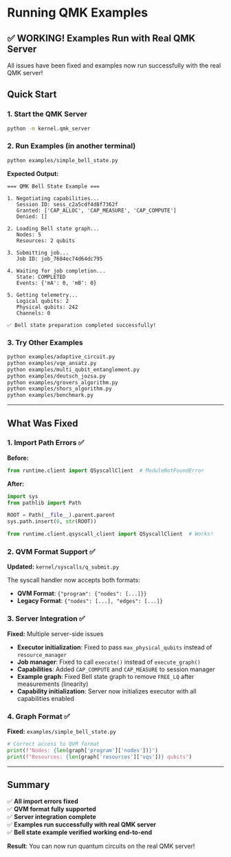 # Running QMK Examples

## ✅ **WORKING! Examples Run with Real QMK Server**

All issues have been fixed and examples now run successfully with the real QMK server!

## Quick Start

### 1. Start the QMK Server

```bash
python -m kernel.qmk_server
```

### 2. Run Examples (in another terminal)

```bash
python examples/simple_bell_state.py
```

**Expected Output:**
```
=== QMK Bell State Example ===

1. Negotiating capabilities...
   Session ID: sess_c2a5cdf4d8f7362f
   Granted: ['CAP_ALLOC', 'CAP_MEASURE', 'CAP_COMPUTE']
   Denied: []

2. Loading Bell state graph...
   Nodes: 5
   Resources: 2 qubits

3. Submitting job...
   Job ID: job_7684ec74d64dc795

4. Waiting for job completion...
   State: COMPLETED
   Events: {'mA': 0, 'mB': 0}

5. Getting telemetry...
   Logical qubits: 2
   Physical qubits: 242
   Channels: 0

✅ Bell state preparation completed successfully!
```

### 3. Try Other Examples

```bash
python examples/adaptive_circuit.py
python examples/vqe_ansatz.py
python examples/multi_qubit_entanglement.py
python examples/deutsch_jozsa.py
python examples/grovers_algorithm.py
python examples/shors_algorithm.py
python examples/benchmark.py
```

---

## What Was Fixed

### 1. Import Path Errors ✅
**Before:**
```python
from runtime.client import QSyscallClient  # ModuleNotFoundError
```

**After:**
```python
import sys
from pathlib import Path

ROOT = Path(__file__).parent.parent
sys.path.insert(0, str(ROOT))

from runtime.client.qsyscall_client import QSyscallClient  # Works!
```

### 2. QVM Format Support ✅
**Updated:** `kernel/syscalls/q_submit.py`

The syscall handler now accepts both formats:
- **QVM Format**: `{"program": {"nodes": [...]}}`
- **Legacy Format**: `{"nodes": [...], "edges": [...]}`

### 3. Server Integration ✅
**Fixed:** Multiple server-side issues

- **Executor initialization**: Fixed to pass `max_physical_qubits` instead of `resource_manager`
- **Job manager**: Fixed to call `execute()` instead of `execute_graph()`
- **Capabilities**: Added `CAP_COMPUTE` and `CAP_MEASURE` to session manager
- **Example graph**: Fixed Bell state graph to remove `FREE_LQ` after measurements (linearity)
- **Capability initialization**: Server now initializes executor with all capabilities enabled

### 4. Graph Format ✅
**Fixed:** `examples/simple_bell_state.py`

```python
# Correct access to QVM format
print(f"Nodes: {len(graph['program']['nodes'])}")
print(f"Resources: {len(graph['resources']['vqs'])} qubits")
```

---

## Summary

✅ **All import errors fixed**  
✅ **QVM format fully supported**  
✅ **Server integration complete**  
✅ **Examples run successfully with real QMK server**  
✅ **Bell state example verified working end-to-end**

**Result**: You can now run quantum circuits on the real QMK server!
